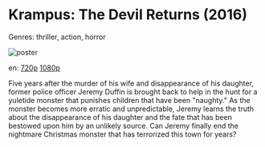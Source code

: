 # Krampus: The Devil Returns (2016)

Genres: thriller, action, horror

![poster](http://image.tmdb.org/t/p/w500/pGNamAC9LfnCTlrqGVMtgcSPLBg.jpg)

en:
  [720p](magnet:?xt=urn:btih:CE5C50F3F57F6821ED614A822ED670E656F34CDD&tr=udp://glotorrents.pw:6969/announce&tr=udp://tracker.opentrackr.org:1337/announce&tr=udp://torrent.gresille.org:80/announce&tr=udp://tracker.openbittorrent.com:80&tr=udp://tracker.coppersurfer.tk:6969&tr=udp://tracker.leechers-paradise.org:6969&tr=udp://p4p.arenabg.ch:1337&tr=udp://tracker.internetwarriors.net:1337)
  [1080p](magnet:?xt=urn:btih:5C786561D28520BDE73EA316F9335573EFF7AF87&tr=udp://glotorrents.pw:6969/announce&tr=udp://tracker.opentrackr.org:1337/announce&tr=udp://torrent.gresille.org:80/announce&tr=udp://tracker.openbittorrent.com:80&tr=udp://tracker.coppersurfer.tk:6969&tr=udp://tracker.leechers-paradise.org:6969&tr=udp://p4p.arenabg.ch:1337&tr=udp://tracker.internetwarriors.net:1337)
  


Five years after the murder of his wife and disappearance of his daughter, former police officer Jeremy Duffin is brought back to help in the hunt for a yuletide monster that punishes children that have been "naughty." As the monster becomes more erratic and unpredictable, Jeremy learns the truth about the disappearance of his daughter and the fate that has been bestowed upon him by an unlikely source. Can Jeremy finally end the nightmare Christmas monster that has terrorized this town for years?